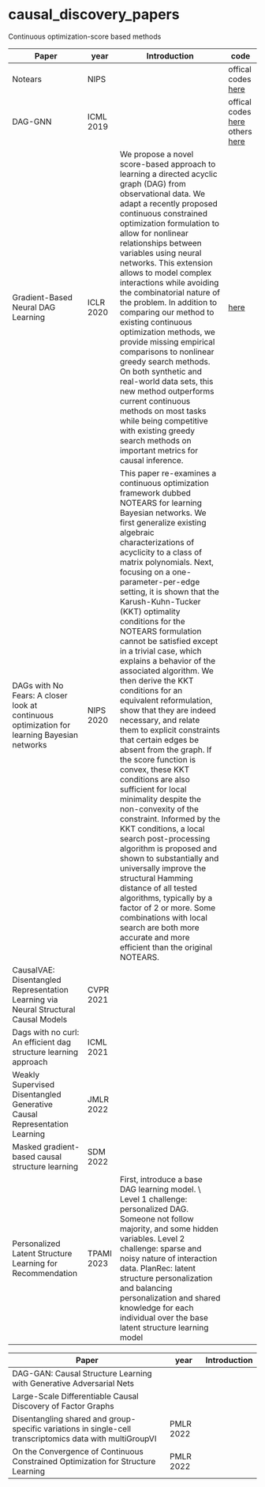 # causal_discovery_papers
Continuous optimization-score based methods

|Paper|year|Introduction|code|
|--|--|--|--|
|Notears|NIPS ||offical codes [here](https://github.com/xunzheng/notears)|
|DAG-GNN|ICML 2019||offical codes [here](https://github.com/fishmoon1234/DAG-GNN) others [here](https://github.com/ronikobrosly/DAG_from_GNN)|
|Gradient-Based Neural DAG Learning|ICLR 2020|We propose a novel score-based approach to learning a directed acyclic graph (DAG) from observational data. We adapt a recently proposed continuous constrained optimization formulation to allow for nonlinear relationships between variables using neural networks. This extension allows to model complex interactions while avoiding the combinatorial nature of the problem. In addition to comparing our method to existing continuous optimization methods, we provide missing empirical comparisons to nonlinear greedy search methods. On both synthetic and real-world data sets, this new method outperforms current continuous methods on most tasks while being competitive with existing greedy search methods on important metrics for causal inference.|[here](https://github.com/kurowasan/GraN-DAG)|
|DAGs with No Fears: A closer look at continuous optimization for learning Bayesian networks|NIPS 2020|This paper re-examines a continuous optimization framework dubbed NOTEARS for learning Bayesian networks. We first generalize existing algebraic characterizations of acyclicity to a class of matrix polynomials. Next, focusing on a one-parameter-per-edge setting, it is shown that the Karush-Kuhn-Tucker (KKT) optimality conditions for the NOTEARS formulation cannot be satisfied except in a trivial case, which explains a behavior of the associated algorithm. We then derive the KKT conditions for an equivalent reformulation, show that they are indeed necessary, and relate them to explicit constraints that certain edges be absent from the graph. If the score function is convex, these KKT conditions are also sufficient for local minimality despite the non-convexity of the constraint. Informed by the KKT conditions, a local search post-processing algorithm is proposed and shown to substantially and universally improve the structural Hamming distance of all tested algorithms, typically by a factor of 2 or more. Some combinations with local search are both more accurate and more efficient than the original NOTEARS.||
|CausalVAE: Disentangled Representation Learning via Neural Structural Causal Models|CVPR 2021|||
|Dags with no curl: An efficient dag structure learning approach|ICML 2021|||
|Weakly Supervised Disentangled Generative Causal Representation Learning|JMLR 2022|||
|Masked gradient-based causal structure learning|SDM 2022|||
|Personalized Latent Structure Learning for Recommendation|TPAMI 2023|First, introduce a base DAG learning model. \\ Level 1 challenge: personalized DAG. Someone not follow majority, and some hidden variables. Level 2 challenge: sparse and noisy nature of interaction data. PlanRec: latent structure personalization and balancing personalization and shared knowledge for each individual over the base latent structure learning model||

|Paper|year|Introduction|
|--|--|--|
|DAG-GAN: Causal Structure Learning with Generative Adversarial Nets|||
|Large-Scale Differentiable Causal Discovery of Factor Graphs|||
|Disentangling shared and group-specific variations in single-cell transcriptomics data with multiGroupVI|PMLR 2022||
|On the Convergence of Continuous Constrained Optimization for Structure Learning|PMLR 2022||
